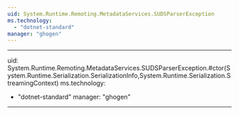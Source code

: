 ```yaml
---
uid: System.Runtime.Remoting.MetadataServices.SUDSParserException
ms.technology: 
  - "dotnet-standard"
manager: "ghogen"
---
```


---
uid: System.Runtime.Remoting.MetadataServices.SUDSParserException.#ctor(System.Runtime.Serialization.SerializationInfo,System.Runtime.Serialization.StreamingContext)
ms.technology: 
  - "dotnet-standard"
manager: "ghogen"
---
